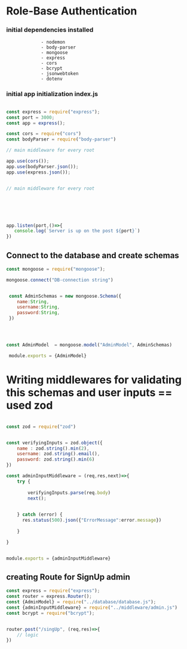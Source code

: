 # Role-Base Authentication
 
### initial dependencies installed
                 - nodemon
                 - body-parser
                 - mongoose
                 - express
                 - cors
                 - bcrypt
                 - jsonwebtoken
                 - dotenv

### initial app initialization index.js
 
 ```javascript

const express = require("express");
const port = 3000;
const app = express();

const cors = require("cors")
const bodyParser = require("body-parser")

// main middleware for every root

app.use(cors());
app.use(bodyParser.json());
app.use(express.json());


// main middleware for every root






app.listen(port,()=>{
    console.log(`Server is up on the post ${port}`)
})

 
 ```

 ## Connect to the database and create schemas

```javascript
const mongoose = require("mongoose");

mongoose.connect("DB-connection string")


 const AdminSchemas = new mongoose.Schema({
    name:String,
    username:String,
    password:String, 
 })




const AdminModel  = mongoose.model("AdminModel", AdminSchemas)

 module.exports = {AdminModel}

```

# Writing middlewares for validating this schemas and user inputs == used zod

```javascript

const zod = require("zod")


const verifyingInputs = zod.object({
    name : zod.string().min(2),
    username: zod.string().email(),
    password: zod.string().min(6)
})

const adminInputMiddleware = (req,res,next)=>{
    try {
    
        verifyingInputs.parse(req.body)
        next();
      

    } catch (error) {
      res.status(500).json({"ErrorMessage":error.message})
        
    }

}


module.exports = {adminInputMiddleware}

```

## creating Route for SignUp admin 
```javascript
const express = require("express");
const router = express.Router();
const {AdminModel} = require("../database/database.js");
const {adminInputMiddleware} = require("../middleware/admin.js")
const bcrypt = require("bcrypt");


router.post("/singUp", (req,res)=>{
    // logic
})


```